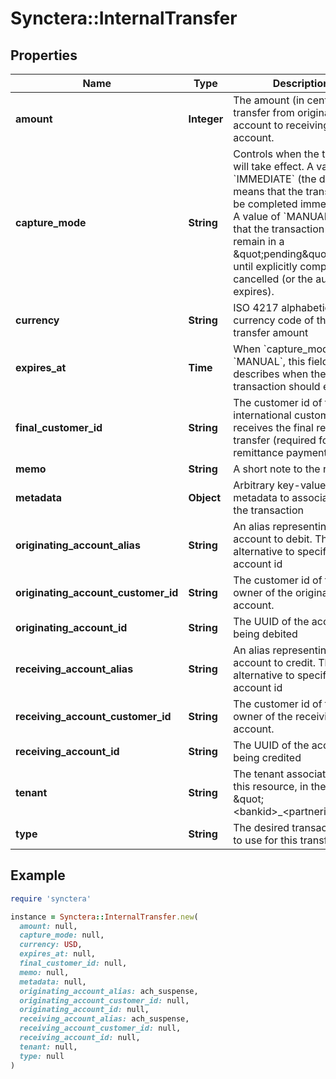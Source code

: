 # Synctera::InternalTransfer

## Properties

| Name | Type | Description | Notes |
| ---- | ---- | ----------- | ----- |
| **amount** | **Integer** | The amount (in cents) to transfer from originating account to receiving account. |  |
| **capture_mode** | **String** | Controls when the transfer will take effect. A value of &#x60;IMMEDIATE&#x60; (the default) means that the transfer will be completed immediately. A value of &#x60;MANUAL&#x60; means that the transaction will remain in a \&quot;pending\&quot; state until explicitly completed or cancelled (or the auth expires). | [optional][default to &#39;IMMEDIATE&#39;] |
| **currency** | **String** | ISO 4217 alphabetic currency code of the transfer amount |  |
| **expires_at** | **Time** | When &#x60;capture_mode&#x60; is &#x60;MANUAL&#x60;, this field describes when the pending transaction should expire. | [optional] |
| **final_customer_id** | **String** | The customer id of the international customer that receives the final remittance transfer (required for remittance payments). | [optional] |
| **memo** | **String** | A short note to the recipient | [optional] |
| **metadata** | **Object** | Arbitrary key-value metadata to associate with the transaction | [optional] |
| **originating_account_alias** | **String** | An alias representing a GL account to debit. This is alternative to specifying by account id | [optional] |
| **originating_account_customer_id** | **String** | The customer id of the owner of the originating account. | [optional] |
| **originating_account_id** | **String** | The UUID of the account being debited | [optional] |
| **receiving_account_alias** | **String** | An alias representing a GL account to credit. This is an alternative to specifying by account id | [optional] |
| **receiving_account_customer_id** | **String** | The customer id of the owner of the receiving account. | [optional] |
| **receiving_account_id** | **String** | The UUID of the account being credited | [optional] |
| **tenant** | **String** | The tenant associated with this resource, in the form \&quot;&lt;bankid&gt;_&lt;partnerid&gt;\&quot; | [optional] |
| **type** | **String** | The desired transaction type to use for this transfer |  |

## Example

```ruby
require 'synctera'

instance = Synctera::InternalTransfer.new(
  amount: null,
  capture_mode: null,
  currency: USD,
  expires_at: null,
  final_customer_id: null,
  memo: null,
  metadata: null,
  originating_account_alias: ach_suspense,
  originating_account_customer_id: null,
  originating_account_id: null,
  receiving_account_alias: ach_suspense,
  receiving_account_customer_id: null,
  receiving_account_id: null,
  tenant: null,
  type: null
)
```

